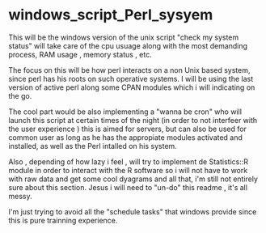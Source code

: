 # windows_script_Perl_sysyem
This will be the windows version of the unix script "check my system status" will take care of the cpu usuage along with the most demanding process, RAM usage , memory status , etc.


The focus on this will be how perl interacts on a non Unix based system, since perl has his roots on such operative systems. I will be using the last version of active perl along some CPAN modules which i will indicating on the go.

The cool part would be also implementing a "wanna be cron" who will launch this script at certain times of the night (in order to not interfeer with the user experience ) this is aimed for servers, but can also be used for common user as long as he has the appropiate modules activated and installed, as well as the Perl intalled on his system.

Also , depending of how lazy i feel , will try to implement de Statistics::R module in order to interact with the R software so i will not have to work with raw data and get some cool dyagrams  and all that, i'm still not entirely sure about this section. Jesus i will need to "un-do" this readme , it's all messy.

I'm just trying to avoid all the "schedule tasks" that windows provide since  this is pure trainning experience. 
